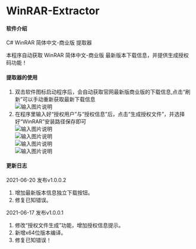 ﻿# WinRAR-Extractor

#### 软件介绍
C# WinRAR 简体中文-商业版 提取器

本程序自动获取 WinRAR 简体中文-商业版 最新版本下载信息，并提供生成授权码功能！

#### 提取器的使用

1.  双击软件图标启动程序后，会自动获取官网最新版商业版的下载信息,点击“刷新”可以手动重新获取最新下载信息<br />
![输入图片说明](https://images.gitee.com/uploads/images/2021/0617/032955_422224a5_1232593.png "001.png")<br />
2.  在程序里输入好“授权用户”与“授权信息”后，点击“生成授权文件”，并选择好“WinRAR”安装路径保存即可<br />
![输入图片说明](https://images.gitee.com/uploads/images/2021/0617/033010_93db8788_1232593.png "002.png")<br />
![输入图片说明](https://images.gitee.com/uploads/images/2021/0617/033023_6d15a355_1232593.png "003.png")<br />
![输入图片说明](https://images.gitee.com/uploads/images/2021/0617/033032_255a23ad_1232593.png "004.png")<br />
![输入图片说明](https://images.gitee.com/uploads/images/2021/0617/033042_6a8cf9f2_1232593.png "005.png")

#### 更新日志

2021-06-20 发布v1.0.0.2
1.  增加最新版本信息独立下载按钮。
2.  修复已知错误。

2021-06-17 发布v1.0.0.1
1.  修改“授权文件生成”功能，增加授权信息提示。
2.  新增x64位版本编译。
3.  修复已知错误！